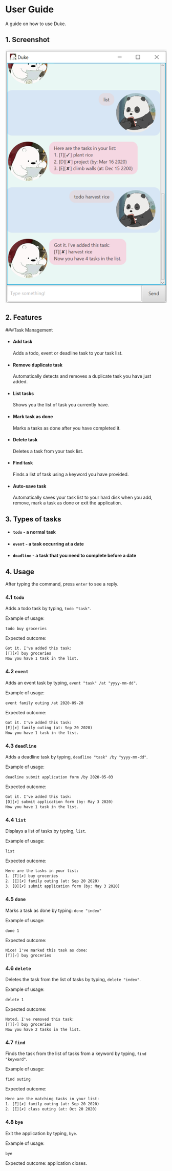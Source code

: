 # User Guide
A guide on how to use Duke.

## 1. Screenshot
![Screenshot of Duke](https://github.com/heidicrq/duke/blob/master/docs/Ui.png)

## 2. Features 

###Task Management
* #### Add task
    Adds a todo, event or deadline task to your task list. 
* #### Remove duplicate task
    Automatically detects and removes a duplicate task you have just added.
* #### List tasks
    Shows you the list of task you currently have.
* #### Mark task as done
    Marks a tasks as done after you have completed it.
* #### Delete task
    Deletes a task from your task list.
* #### Find task
    Finds a list of task using a keyword you have provided.
* #### Auto-save task
    Automatically saves your task list to your hard disk when you add, remove, mark a task as done or exit the application.
    

## 3. Types of tasks
* #### `todo` - a normal task
* #### `event` - a task occurring at a date
* ####  `deadline` - a task that you need to complete before a date

## 4. Usage
After typing the command, press `enter` to see a reply.

### 4.1 `todo` 

Adds a todo task by typing, `todo "task"`.

Example of usage: 

`todo buy groceries`

Expected outcome:

```
Got it. I've added this task: 
[T][✗] buy groceries
Now you have 1 task in the list.
```


### 4.2 `event`

Adds an event task by typing, `event "task" /at "yyyy-mm-dd"`.

Example of usage: 

`event family outing /at 2020-09-20`

Expected outcome:

```
Got it. I've added this task: 
[E][✗] family outing (at: Sep 20 2020)
Now you have 1 task in the list.
```
  
### 4.3 `deadline`

Adds a deadline task by typing, `deadline "task" /by "yyyy-mm-dd"`.

Example of usage: 

`deadline submit application form /by 2020-05-03`

Expected outcome:

```
Got it. I've added this task: 
[D][✗] submit application form (by: May 3 2020)
Now you have 1 task in the list.
```
  
### 4.4 `list`

Displays a list of tasks by typing, `list`.

Example of usage: 

`list`

Expected outcome:

```
Here are the tasks in your list:
1. [T][✗] buy groceries
2. [E][✗] family outing (at: Sep 20 2020)
3. [D][✗] submit application form (by: May 3 2020)
```
  
### 4.5 `done`

Marks a task as done by typing: `done "index"`

Example of usage: 

`done 1`

Expected outcome:

```
Nice! I've marked this task as done:
[T][✓] buy groceries
```
  
### 4.6 `delete`

Deletes the task from the list of tasks by typing, `delete "index"`.

Example of usage: 

`delete 1`

Expected outcome:

```
Noted. I've removed this task:
[T][✓] buy groceries
Now you have 2 tasks in the list.
```  
  
### 4.7 `find`

Finds the task from the list of tasks from a keyword by typing, `find "keyword"`.

Example of usage: 

`find outing`

Expected outcome:

```
Here are the matching tasks in your list:
1. [E][✗] family outing (at: Sep 20 2020)
2. [E][✗] class outing (at: Oct 20 2020)
```  
### 4.8 `bye`

Exit the application by typing, `bye`.

Example of usage: 

`bye`

Expected outcome: application closes.
  